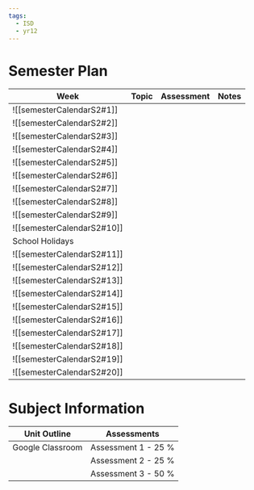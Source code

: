 ```yaml
---
tags:
  - ISD
  - yr12
---
```

# Semester Plan


| Week                     | Topic                                                | Assessment | Notes |
| ------------------------ | ---------------------------------------------------- | ---------- | ----- |
| ![[semesterCalendarS2#1]]  |  |            |       |
| ![[semesterCalendarS2#2]]  |                           |            |       |
| ![[semesterCalendarS2#3]]  |                            |            |       |
| ![[semesterCalendarS2#4]]  |                                                      |            |       |
| ![[semesterCalendarS2#5]]  |                                                      |            |       |
| ![[semesterCalendarS2#6]]  |                                                      |            |       |
| ![[semesterCalendarS2#7]]  |                                                      |            |       |
| ![[semesterCalendarS2#8]]  |                                                      |            |       |
| ![[semesterCalendarS2#9]]  |                                                      |            |       |
| ![[semesterCalendarS2#10]] |                                                      |            |       |
| School Holidays          |                                                      |            |       |
| ![[semesterCalendarS2#11]] |                                                      |            |       |
| ![[semesterCalendarS2#12]] |                                                      |            |       |
| ![[semesterCalendarS2#13]] |                                                      |            |       |
| ![[semesterCalendarS2#14]]  |                                                      |            |       |
| ![[semesterCalendarS2#15]]  |                                                      |            |       |
| ![[semesterCalendarS2#16]]  |                                                      |            |       |
| ![[semesterCalendarS2#17]]  |                                                      |            |       |
| ![[semesterCalendarS2#18]]  |                                                      |            |       |
| ![[semesterCalendarS2#19]]  |                                                      |            |       |
| ![[semesterCalendarS2#20]] |                                                      |            |       |

# Subject Information

| Unit Outline     | Assessments         |
| ---------------- | ------------------- |
| Google Classroom | Assessment 1 - 25 % |
|                  | Assessment 2 - 25 % |
|                  | Assessment 3 - 50 % |
